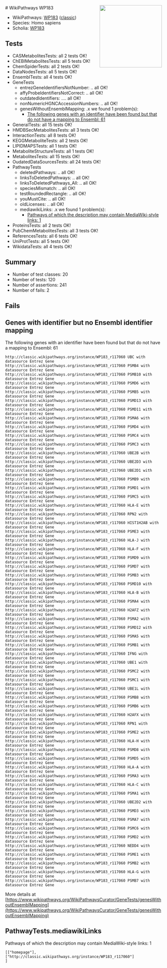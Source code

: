 <img style="float: right; width: 200px" src="https://upload.wikimedia.org/wikipedia/commons/thumb/8/83/Wplogo_with_text_500.png/640px-Wplogo_with_text_500.png" />
# WikiPathways WP183

* WikiPathways: [WP183](https://wikipathways.org/pathways/WP183) ([classic](https://classic.wikipathways.org/instance/WP183))
* Species: Homo sapiens
* Scholia: [WP183](https://scholia.toolforge.org/wikipathways/WP183)
## Tests
* CASMetabolitesTests: all 2 tests OK!
* ChEBIMetabolitesTests: all 5 tests OK!
* ChemSpiderTests: all 2 tests OK!
* DataNodesTests: all 5 tests OK!
* EnsemblTests: all 4 tests OK!
* GeneTests
    * entrezGeneIdentifiersNotNumber: .. all OK!
    * affyProbeIdentifiersNotCorrect: .. all OK!
    * outdatedIdentifiers: .... all OK!
    * nonNumericHGNCAccessionNumbers: .. all OK!
    * genesWithoutEnsemblMapping: .x we found 1 problem(s):
        * [The following genes with an identifier have been found but that do not have a mapping to Ensembl: 61](#c4e543a9)
* GeneralTests: all 15 tests OK!
* HMDBSecMetabolitesTests: all 3 tests OK!
* InteractionTests: all 8 tests OK!
* KEGGMetaboliteTests: all 2 tests OK!
* LIPIDMAPSTests: all 1 tests OK!
* MetaboliteStructureTests: all 1 tests OK!
* MetabolitesTests: all 15 tests OK!
* OudatedDataSourcesTests: all 24 tests OK!
* PathwayTests
    * deletedPathways: .. all OK!
    * linksToDeletedPathways: .. all OK!
    * linksToDeletedPathways_All: .. all OK!
    * speciesMismatch: .. all OK!
    * testRoundedRectangle: .. all OK!
    * youMustCite: .. all OK!
    * oldLicenses: .. all OK!
    * mediawikiLinks: .x we found 1 problem(s):
        * [Pathways of which the description may contain MediaWiki-style links: 1](#da69cf45)
* ProteinsTests: all 2 tests OK!
* PubChemMetabolitesTests: all 3 tests OK!
* ReferencesTests: all 6 tests OK!
* UniProtTests: all 5 tests OK!
* WikidataTests: all 4 tests OK!


## Summary

* Number of test classes: 20
* Number of tests: 120
* Number of assertions: 241
* Number of fails: 2

## Fails

<a name="c4e543a9" />

## Genes with identifier but no Ensembl identifier mapping

The following genes with an identifier have been found but that do not have a mapping to Ensembl: 61
```
http://classic.wikipathways.org/instance/WP183_r117060 UBC with datasource Entrez Gene
http://classic.wikipathways.org/instance/WP183_r117060 PSMB4 with datasource Entrez Gene
http://classic.wikipathways.org/instance/WP183_r117060 PSMB10 with datasource Entrez Gene
http://classic.wikipathways.org/instance/WP183_r117060 PSMD6 with datasource Entrez Gene
http://classic.wikipathways.org/instance/WP183_r117060 PSMB5 with datasource Entrez Gene
http://classic.wikipathways.org/instance/WP183_r117060 PSMD13 with datasource Entrez Gene
http://classic.wikipathways.org/instance/WP183_r117060 PSMD11 with datasource Entrez Gene
http://classic.wikipathways.org/instance/WP183_r117060 PSMA6 with datasource Entrez Gene
http://classic.wikipathways.org/instance/WP183_r117060 PSMD4 with datasource Entrez Gene
http://classic.wikipathways.org/instance/WP183_r117060 PSMC4 with datasource Entrez Gene
http://classic.wikipathways.org/instance/WP183_r117060 PSMC3 with datasource Entrez Gene
http://classic.wikipathways.org/instance/WP183_r117060 UBE2B with datasource Entrez Gene
http://classic.wikipathways.org/instance/WP183_r117060 UBE2D3 with datasource Entrez Gene
http://classic.wikipathways.org/instance/WP183_r117060 UBE2D1 with datasource Entrez Gene
http://classic.wikipathways.org/instance/WP183_r117060 PSMB9 with datasource Entrez Gene
http://classic.wikipathways.org/instance/WP183_r117060 PSMD1 with datasource Entrez Gene
http://classic.wikipathways.org/instance/WP183_r117060 PSMC5 with datasource Entrez Gene
http://classic.wikipathways.org/instance/WP183_r117060 HLA-E with datasource Entrez Gene
http://classic.wikipathways.org/instance/WP183_r117060 RPN2 with datasource Entrez Gene
http://classic.wikipathways.org/instance/WP183_r117060 HIST1H2AB with datasource Entrez Gene
http://classic.wikipathways.org/instance/WP183_r117060 PSME3 with datasource Entrez Gene
http://classic.wikipathways.org/instance/WP183_r117060 HLA-J with datasource Entrez Gene
http://classic.wikipathways.org/instance/WP183_r117060 HLA-F with datasource Entrez Gene
http://classic.wikipathways.org/instance/WP183_r117060 PSMD9 with datasource Entrez Gene
http://classic.wikipathways.org/instance/WP183_r117060 PSMD7 with datasource Entrez Gene
http://classic.wikipathways.org/instance/WP183_r117060 PSMB3 with datasource Entrez Gene
http://classic.wikipathways.org/instance/WP183_r117060 PSMD10 with datasource Entrez Gene
http://classic.wikipathways.org/instance/WP183_r117060 HLA-B with datasource Entrez Gene
http://classic.wikipathways.org/instance/WP183_r117060 PSMA4 with datasource Entrez Gene
http://classic.wikipathways.org/instance/WP183_r117060 H2AFZ with datasource Entrez Gene
http://classic.wikipathways.org/instance/WP183_r117060 PSMA2 with datasource Entrez Gene
http://classic.wikipathways.org/instance/WP183_r117060 PSMD12 with datasource Entrez Gene
http://classic.wikipathways.org/instance/WP183_r117060 PSMA5 with datasource Entrez Gene
http://classic.wikipathways.org/instance/WP183_r117060 PSMB1 with datasource Entrez Gene
http://classic.wikipathways.org/instance/WP183_r117060 IFNG with datasource Entrez Gene
http://classic.wikipathways.org/instance/WP183_r117060 UBE1 with datasource Entrez Gene
http://classic.wikipathways.org/instance/WP183_r117060 PSMC2 with datasource Entrez Gene
http://classic.wikipathways.org/instance/WP183_r117060 PSMC1 with datasource Entrez Gene
http://classic.wikipathways.org/instance/WP183_r117060 UBE1L with datasource Entrez Gene
http://classic.wikipathways.org/instance/WP183_r117060 PSMB8 with datasource Entrez Gene
http://classic.wikipathways.org/instance/WP183_r117060 PSMB6 with datasource Entrez Gene
http://classic.wikipathways.org/instance/WP183_r117060 H2AFX with datasource Entrez Gene
http://classic.wikipathways.org/instance/WP183_r117060 RPN1 with datasource Entrez Gene
http://classic.wikipathways.org/instance/WP183_r117060 PSME2 with datasource Entrez Gene
http://classic.wikipathways.org/instance/WP183_r117060 HLA-H with datasource Entrez Gene
http://classic.wikipathways.org/instance/WP183_r117060 PSMD8 with datasource Entrez Gene
http://classic.wikipathways.org/instance/WP183_r117060 PSMD5 with datasource Entrez Gene
http://classic.wikipathways.org/instance/WP183_r117060 HLA-A with datasource Entrez Gene
http://classic.wikipathways.org/instance/WP183_r117060 PSMA3 with datasource Entrez Gene
http://classic.wikipathways.org/instance/WP183_r117060 HLA-C with datasource Entrez Gene
http://classic.wikipathways.org/instance/WP183_r117060 PSMA1 with datasource Entrez Gene
http://classic.wikipathways.org/instance/WP183_r117060 UBE2D2 with datasource Entrez Gene
http://classic.wikipathways.org/instance/WP183_r117060 PSMD3 with datasource Entrez Gene
http://classic.wikipathways.org/instance/WP183_r117060 PSMA7 with datasource Entrez Gene
http://classic.wikipathways.org/instance/WP183_r117060 PSMC6 with datasource Entrez Gene
http://classic.wikipathways.org/instance/WP183_r117060 PSMD2 with datasource Entrez Gene
http://classic.wikipathways.org/instance/WP183_r117060 NEDD4 with datasource Entrez Gene
http://classic.wikipathways.org/instance/WP183_r117060 PSME1 with datasource Entrez Gene
http://classic.wikipathways.org/instance/WP183_r117060 PSMB2 with datasource Entrez Gene
http://classic.wikipathways.org/instance/WP183_r117060 HLA-G with datasource Entrez Gene
http://classic.wikipathways.org/instance/WP183_r117060 PSMB7 with datasource Entrez Gene
```

More details at [https://www.wikipathways.org/WikiPathwaysCurator/GeneTests/genesWithoutEnsemblMapping](https://www.wikipathways.org/WikiPathwaysCurator/GeneTests/genesWithoutEnsemblMapping)

<a name="da69cf45" />

## PathwayTests.mediawikiLinks

Pathways of which the description may contain MediaWiki-style links: 1
```
[["homepage"],
["http://classic.wikipathways.org/instance/WP183_r117060"]
]
```

